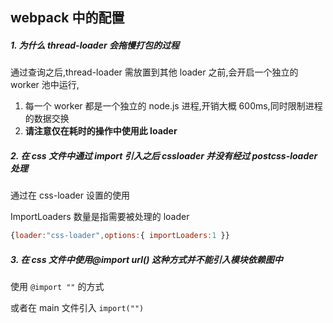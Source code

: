 ## webpack 中的配置

##### 1. 为什么 thread-loader 会拖慢打包的过程

通过查询之后,thread-loader 需放置到其他 loader 之前,会开启一个独立的 worker 池中运行,

1. 每一个 worker 都是一个独立的 node.js 进程,开销大概 600ms,同时限制进程的数据交换
2. **请注意仅在耗时的操作中使用此 loader**

##### 2. 在 css 文件中通过 import 引入之后 cssloader 并没有经过 postcss-loader 处理

通过在 css-loader 设置的使用

ImportLoaders 数量是指需要被处理的 loader

```js
{loader:"css-loader",options:{ importLoaders:1 }}
```

##### 3. 在 css 文件中使用@import url() 这种方式并不能引入模块依赖图中

使用 `@import ""` 的方式

或者在 main 文件引入 `import("")`
